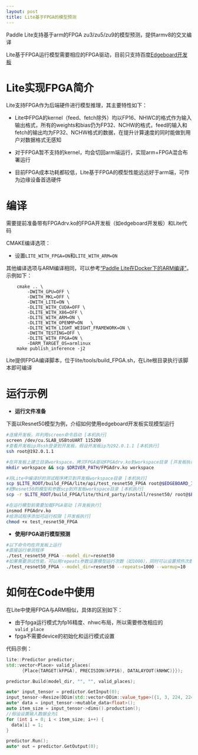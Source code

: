 ```yaml
---
layout: post
title: Lite基于FPGA的模型预测
---
```


Paddle Lite支持基于arm的FPGA zu3/zu5/zu9的模型预测，提供armv8的交叉编译

Lite基于FPGA运行模型需要相应的FPGA驱动，目前只支持百度[Edgeboard开发板](https://ai.baidu.com/tech/hardware/deepkit)

# Lite实现FPGA简介

Lite支持FPGA作为后端硬件进行模型推理，其主要特性如下：

- Lite中FPGA的kernel（feed、fetch除外）均以FP16、NHWC的格式作为输入输出格式，所有的weights和bias仍为FP32、NCHW的格式，feed的输入和fetch的输出均为FP32、NCHW格式的数据，在提升计算速度的同时能做到用户对数据格式无感知

- 对于FPGA暂不支持的kernel，均会切回arm端运行，实现arm+FPGA混合布署运行

- 目前FPGA成本功耗都较低，Lite基于FPGA的模型性能远远好于arm端，可作为边缘设备首选硬件

# 编译

需要提前准备带有FPGAdrv.ko的FPGA开发板（如edgeboard开发板）和Lite代码

CMAKE编译选项：

- 设置`LITE_WITH_FPGA=ON`和`LITE_WITH_ARM=ON`

其他编译选项与ARM编译相同，可以参考[“Paddle Lite在Docker下的ARM编译”](../source_compile)。
示例如下：
```shell
    cmake .. \
        -DWITH_GPU=OFF \
        -DWITH_MKL=OFF \
        -DWITH_LITE=ON \
        -DLITE_WITH_CUDA=OFF \
        -DLITE_WITH_X86=OFF \
        -DLITE_WITH_ARM=ON \
        -DLITE_WITH_OPENMP=ON   \
        -DLITE_WITH_LIGHT_WEIGHT_FRAMEWORK=ON \
        -DWITH_TESTING=OFF \
        -DLITE_WITH_FPGA=ON \
        -DARM_TARGET_OS=armlinux 
    make publish_inference -j2
```
Lite提供FPGA编译脚本，位于lite/tools/build_FPGA.sh，在Lite根目录执行该脚本即可编译

# 运行示例

- **运行文件准备**

下面以Resnet50模型为例，介绍如何使用edgeboard开发板实现模型运行

```bash
#连接开发板，并利用screen命令启动 [本机执行]
screen /dev/cu.SLAB_USBtoUART 115200
#查看开发板ip并ssh登录到开发板，假设开发板ip为192.0.1.1 [本机执行]
ssh root@192.0.1.1

#在开发板上建立目录workspace，拷贝FPGA驱动FPGAdrv.ko到workspace目录 [开发板执行]
mkdir workspace && scp $DRIVER_PATH/FPGAdrv.ko workspace

#将Lite中编译好的测试程序拷贝到开发板workspace目录 [本机执行]
scp $LITE_ROOT/build_FPGA/lite/api/test_resnet50_FPGA root@$EDGEBOARD_IP:workspace/
#把Resnet50的模型和参数scp到开发板workspace目录 [本机执行]
scp -r $LITE_ROOT/build_FPGA/lite/third_party/install/resnet50/ root@$EDGEBOARD_IP:workspace/

#在运行模型前需要加载FPGA驱动 [开发板执行]
insmod FPGAdrv.ko
#给测试程序添加可运行权限 [开发板执行]
chmod +x test_resnet50_FPGA
```

- **使用FPGA进行模型预测**

```bash
#以下命令均在开发板上运行
#直接运行单测程序
./test_resnet50_FPGA --model_dir=resnet50
#如果需要测试性能，可以用repeats参数设置模型运行次数（如1000），同时可以设置预热次数（如10）来让硬件事先运行到稳定水平
./test_resnet50_FPGA --model_dir=resnet50 --repeats=1000 --warmup=10
```

# 如何在Code中使用

在Lite中使用FPGA与ARM相似，具体的区别如下：

- 由于fpga运行模式为fp16精度、nhwc布局，所以需要修改相应的`valid_place`
- fpga不需要device的初始化和运行模式设置

代码示例：
```cpp
lite::Predictor predictor;
std::vector<Place> valid_places(
      {Place{TARGET(kFPGA), PRECISION(kFP16), DATALAYOUT(kNHWC)}});

predictor.Build(model_dir, "", "", valid_places);

auto* input_tensor = predictor.GetInput(0);
input_tensor->Resize(DDim(std::vector<DDim::value_type>({1, 3, 224, 224})));
auto* data = input_tensor->mutable_data<float>();
auto item_size = input_tensor->dims().production();
//假设设置输入数据全为1
for (int i = 0; i < item_size; i++) {
  data[i] = 1;
}

predictor.Run();
auto* out = predictor.GetOutput(0);
```

